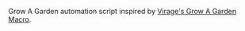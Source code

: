 Grow A Garden automation script inspired by  [Virage's Grow A Garden Macro](https://github.com/VirageRoblox/Virage-Grow-A-Garden-Macro/).

